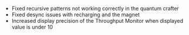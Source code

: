 - Fixed recursive patterns not working correctly in the quantum crafter
- Fixed desync issues with recharging and the magnet
- Increased display precision of the Throughput Monitor when displayed value is under 10